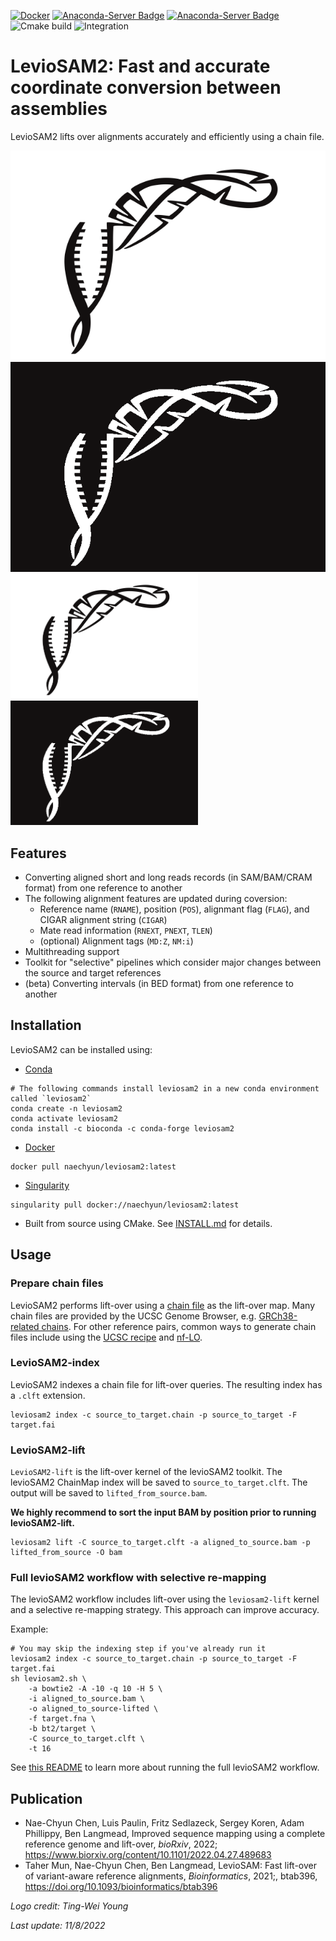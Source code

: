 [![Docker](https://img.shields.io/docker/v/naechyun/leviosam2?label=Docker)](https://hub.docker.com/r/naechyun/leviosam2)
[![Anaconda-Server Badge](https://anaconda.org/bioconda/leviosam2/badges/version.svg)](https://anaconda.org/bioconda/leviosam2)
[![Anaconda-Server Badge](https://anaconda.org/bioconda/leviosam2/badges/downloads.svg)](https://anaconda.org/bioconda/leviosam2)
![Cmake build](https://github.com/milkschen/leviosam2/actions/workflows/cmake_htslib_v1.16.yml/badge.svg)
![Integration](https://github.com/milkschen/leviosam2/actions/workflows/integration-test.yml/badge.svg)

# LevioSAM2: Fast and accurate coordinate conversion between assemblies

LevioSAM2 lifts over alignments accurately and efficiently using a chain file.

![](./figures/levioSAM_S_bw.png#gh-dark-mode-only)
![](./figures/levioSAM_S_bw_dark.png#gh-light-mode-only)
<img src="https://github.com/milkschen/leviosam2/blob/main/figures/levioSAM_S_bw.png#\gh-dark-mode-only" width="300">
<img src="https://github.com/milkschen/leviosam2/blob/main/figures/levioSAM_S_bw_dark.png#\gh-light-mode-only" width="300">

## Features

- Converting aligned short and long reads records (in SAM/BAM/CRAM format) from one reference to another
- The following alignment features are updated during coversion:
    - Reference name (`RNAME`), position (`POS`), alignmant flag (`FLAG`), and CIGAR alignment string (`CIGAR`)
    - Mate read information (`RNEXT`, `PNEXT`, `TLEN`)
    - (optional) Alignment tags (`MD:Z`, `NM:i`)
- Multithreading support
- Toolkit for "selective" pipelines which consider major changes between the source and target references
- (beta) Converting intervals (in BED format) from one reference to another

## Installation

LevioSAM2 can be installed using:

- [Conda](https://anaconda.org/bioconda/leviosam2)

```
# The following commands install leviosam2 in a new conda environment called `leviosam2`
conda create -n leviosam2
conda activate leviosam2
conda install -c bioconda -c conda-forge leviosam2
```

- [Docker](https://hub.docker.com/r/naechyun/leviosam2)
```
docker pull naechyun/leviosam2:latest
```

- [Singularity](https://hub.docker.com/r/naechyun/leviosam2)
```
singularity pull docker://naechyun/leviosam2:latest
```

- Built from source using CMake. See [INSTALL.md](INSTALL.md) for details.


## Usage

### Prepare chain files

LevioSAM2 performs lift-over using a [chain file](http://hgw1.soe.ucsc.edu/goldenPath/help/chain.html) as the lift-over map.
Many chain files are provided by the UCSC Genome Browser, e.g. [GRCh38-related chains](https://hgdownload.soe.ucsc.edu/goldenPath/hg38/liftOver/).
For other reference pairs, common ways to generate chain files include using the [UCSC recipe](http://genomewiki.ucsc.edu/index.php/LiftOver_Howto) and [nf-LO](https://github.com/evotools/nf-LO).

### LevioSAM2-index

LevioSAM2 indexes a chain file for lift-over queries. The resulting index has a `.clft` extension.

```
leviosam2 index -c source_to_target.chain -p source_to_target -F target.fai
```

### LevioSAM2-lift

`LevioSAM2-lift` is the lift-over kernel of the levioSAM2 toolkit. 
The levioSAM2 ChainMap index will be saved to `source_to_target.clft`. The output will be saved to `lifted_from_source.bam`.

__We highly recommend to sort the input BAM by position prior to running levioSAM2-lift.__

```
leviosam2 lift -C source_to_target.clft -a aligned_to_source.bam -p lifted_from_source -O bam
```


### Full levioSAM2 workflow with selective re-mapping

The levioSAM2 workflow includes lift-over using the `leviosam2-lift` kernel and a selective re-mapping strategy. This approach can improve accuracy.

Example:
```
# You may skip the indexing step if you've already run it
leviosam2 index -c source_to_target.chain -p source_to_target -F target.fai
sh leviosam2.sh \
    -a bowtie2 -A -10 -q 10 -H 5 \
    -i aligned_to_source.bam \
    -o aligned_to_source-lifted \
    -f target.fna \
    -b bt2/target \
    -C source_to_target.clft \
    -t 16
```

See [this README](https://github.com/milkschen/leviosam2/blob/main/workflow/README.md) to learn more about running the full levioSAM2 workflow.


## Publication

-  Nae-Chyun Chen, Luis Paulin, Fritz Sedlazeck, Sergey Koren, Adam Phillippy, Ben Langmead, Improved sequence mapping using a complete reference genome and lift-over, _bioRxiv_, 2022; https://www.biorxiv.org/content/10.1101/2022.04.27.489683
- Taher Mun, Nae-Chyun Chen, Ben Langmead, LevioSAM: Fast lift-over of variant-aware reference alignments, _Bioinformatics_, 2021;, btab396, https://doi.org/10.1093/bioinformatics/btab396


_Logo credit: Ting-Wei Young_

_Last update: 11/8/2022_

